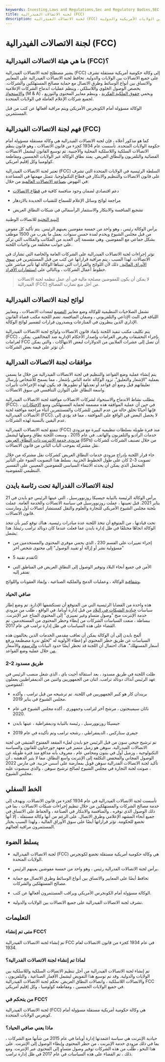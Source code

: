 ```yaml
---
keywords: Investing,Laws and Regulations,Sec and Regulatory Bodies,SEC
title: لجنة الاتصالات الفيدرالية (FCC)
description: لجنة الاتصالات الفيدرالية (FCC) هي وكالة حكومية مستقلة تنظم جميع الاتصالات بين الولايات الأمريكية والدولية.
---
```


# لجنة الاتصالات الفيدرالية (FCC)
## ما هي هيئة الاتصالات الفيدرالية (FCC)؟

يشير مصطلح لجنة الاتصالات الفيدرالية (FCC) إلى وكالة حكومية أمريكية مستقلة تشرف على جميع الاتصالات بين الولايات والدولية. تحافظ لجنة الاتصالات الفيدرالية على المعايير والاتساق بين أنواع الوسائط وطرق الاتصال مع حماية مصالح المستهلكين والشركات. يخصص الوصول الخلوي واللاسلكي ، وينظم عمليات اندماج الشركات الإعلامية [والاستحواذ](/mergersandacquisitions) (M & A) ، ويحمي [حقوق الملكية الفكرية](/intellectualproperty) ، وينظم معايير المحتوى والتوزيع لجميع شركات الإعلام العاملة في الولايات المتحدة.

الوكالة مسؤولة أمام الكونجرس الأمريكي ويتم مراقبة أفعالها عن كثب من قبل المستثمرين.

## فهم لجنة الاتصالات الفيدرالية (FCC)

كما هو مذكور أعلاه ، فإن لجنة الاتصالات الفيدرالية هي وكالة مستقلة مسؤولة أمام حكومة الولايات المتحدة. تأسست عام 1934 كجزء من قانون الاتصالات ، وهو قانون ينظم الاتصالات السلكية واللاسلكية المحلية والأجنبية. تم توسيع القانون ليشمل الاتصالات الفضائية والتلفزيون والنطاق العريض. يمتد نطاق الوكالة عبر الولايات الخمسين ومقاطعة كولومبيا وكل إقليم أمريكي.

تعتبر لجنة الاتصالات الفيدرالية (FCC) السلطة الرئيسية في الولايات المتحدة التي تشرف على قانون الاتصالات والتنظيم والابتكار في قطاع التكنولوجيا. تتمثل مهمتها في المساعدة في النهوض [بصناعة الاتصالات العالمية](/industry) من خلال:

- دعم اقتصادي لضمان وجود منافسة كافية في [قطاع الاتصالات](/sector)

- مراجعة لوائح وسائل الإعلام للسماح للتقنيات الجديدة بالازدهار

- تشجيع المنافسة والابتكار والاستثمار الرأسمالي في شبكات النطاق العريض

[البنية التحتية](/infrastructure) للاتصالات الوطنية

يرأس الوكالة رئيس ، وهو واحد من خمسة مفوضين يعينهم الرئيس. يتم تأكيد كل مفوض من قبل مجلس الشيوخ ويخدم لمدة خمس سنوات. يعمل ما يقرب من 1500 موظف بشكل جماعي مع المفوضين. وهي مقسمة إلى العديد من المكاتب والمكاتب التي تركز على جوانب مختلفة من واجبات اللجنة.

تؤثر إجراءات لجنة الاتصالات الفيدرالية على الشركات العامة والخاصة التي تشارك في الاتصالات. لهذا السبب ، يتم مراقبة قراراتها عن كثب من قبل المستثمرين في [سوق الأوراق المالية .](/stockmarket) ذلك لأن اللوائح والقرارات التي تتبناها الوكالة لها تأثير مباشر على خطوط أعمال الشركات ، وبالتالي على [استثمارات الأفراد](/investment).

> لا يمكن أن يكون للمفوضين مصلحة مالية في أي عمل تنظمه لجنة الاتصالات الفيدرالية (FCC) من أجل منع تضارب المصالح.

>

## لوائح لجنة الاتصالات الفيدرالية

تشمل الصلاحيات التنظيمية للوكالة وضع معايير [التصنيع](/manufacturing) لمعدات الاتصالات ، ومعايير اللياقة في البث الإذاعي والتلفزيوني ، وضمان المنافسة. تضم اللجنة مكتب قضاة القانون الإداري الذين ينظرون في المنازعات ويصدرون قرارات لتفسير لوائح الوكالة.

يتم تكليف مكتب تنفيذ اللجنة بإنفاذ قانون الاتصالات ولوائح لجنة الاتصالات الفيدرالية (FCC) ، بإجراء التحقيقات وفرض الغرامات وإصدار الأحكام الإدارية ضد المخالفين. يمكن لغرامات FCC أن تصل إلى عشرات الملايين من الدولارات لبعض الانتهاكات ، والتي يمكن أن تؤثر على قيمة بعض الشركات.

## موافقات لجنة الاتصالات الفدرالية

يتم إنشاء عملية وضع القواعد والتنظيم في لجنة الاتصالات الفيدرالية من خلال ما يسمى بعملية "الإشعار والتعليق". تزود الوكالة عامة الناس بإشعار ، مما يسمح للأشخاص بإرسال تعليقاتهم قبل وضع أي قواعد أو تعديلها أو تطويرها. قد يكون لهذه الإجراءات تأثيرات واسعة النطاق على التوازن التنافسي في سوق الاتصالات.

يتطلب نشاط الاندماج والاستحواذ لشركات الاتصالات موافقة لجنة الاتصالات الفيدرالية (FCC). في حين أن عملية الموافقة هذه مصممة لحماية المستهلكين ومنع [الاحتكارات](/monopoly) ، فإنها أحيانًا تخلق حالة من عدم اليقين للشركات والمستثمرين أثناء مراجعة موافقة لجنة الاتصالات الفيدرالية (FCC). لا يحصل البعض في الواقع على الموافقة ، مما قد يؤدي إلى عدم اليقين بالنسبة لهذه الشركات.

تتمتع لجنة الاتصالات الفيدرالية (FCC) منذ فترة طويلة بسلطات تنظيمية كبيرة مع مزودي خدمات الراديو والتلفزيون والهاتف. في عام 2015 ، وسعت اللجنة نطاق وصولها ليشمل [مزودي خدمة الإنترنت ذات النطاق العريض](/isp) (ISPs) من خلال تصنيف الشركات كشركات نقل مشتركة بموجب الباب الثاني من قانون الاتصالات.

جاء قرار اللجنة بإدراج مزودي خدمات النطاق العريض كشركات نقل مشتركة من خلال تصويت 3-2 كان على طول الخطوط الحزبية. يسلط هذا التصويت الضوء على التأثير المحتمل الذي يمكن أن يحدثه الانتماء السياسي للمفوضين المعينين على التفسير التنظيمي للمفوضية.

## لجنة الاتصالات الفدرالية تحت رئاسة بايدن

يرأس الوكالة الرئيسة بالنيابة جيسيكا روزنوورسيل ، التي عينها الرئيس جو بايدن في 21 يناير 2021. قبل تعيينها ، عملت روزنوورسيل في سياسة الاتصالات والخدمة العامة. عملت بلجنة مجلس الشيوخ الأمريكي للتجارة والعلوم والنقل كمستشار اتصالات أول ومارست قانون الاتصالات.

تحت قيادتها ، من المتوقع أن تتخذ اللجنة عدة مبادرات رئيسية. هناك توقع كبير بأن تتخذ الوكالة اتجاهًا مختلفًا في ظل إدارة بايدن عما فعلت عندما كان دونالد ترامب رئيسًا. هذا يشمل:

- إجراء تغييرات على القسم 230 ، الذي يحمي موفري المحتوى والمستخدمين من "مسؤولية نشر أو إزالة أو تقييد الوصول" إلى محتوى شخص آخر

- تقدم تقنية 5G

- الأمن في جميع أنحاء البلاد وتوفير الوصول إلى النطاق العريض في المناطق التي تفتقر إليه

[وشفافية](/transparency) الوكالة ، وعمليات الدمج والملكية الصناعية ، وإنفاذ العقوبات واللوائح.

### صافي الحياد

هذه واحدة من القضايا الرئيسية التي من المتوقع أن تستكشفها الإدارة. تم وضع إطار سياسات [حيادية الشبكات في البلاد](/net-neutrality) من قبل إدارة أوباما. في الواقع ، طُلب من مزودي خدمة الإنترنت منح "وصول متساو وغير تمييزي" إلى المحتوى المتاح عبر الإنترنت. ببساطة ، منعت السياسات الشركات من إبطاء وحظر المحتوى من المستخدمين. تم القضاء على هذه السياسات في ظل إدارة ترامب في عام 2017.

ألمح بايدن إلى أن الوكالة يمكن أن تعاقب مقدمي الخدمات الذين يخالفون هذه السياسات عن طريق حظر المحتوى أو إعطاء الأولوية له "لخلق ندرة مصطنعة ورفع أسعار المستهلك". هناك احتمال أن اللجنة قد تحظر أيضًا حدود البيانات [والرسوم](/cap) والأسعار [من](/fee) خلال عملية وضع القواعد.

### 2-2 طريق مسدود

ظلت اللجنة في طريق مسدود ، بعد استقالة أجيت باي ، الذي شغل منصب الرئيس في عهد الرئيس آنذاك دونالد ترامب. اثنان من الجمهوريين واثنين من الديمقراطيين يعملون كمفوضين:

- بريندان كار هو كبير الجمهوريين في اللجنة. تم ترشيحه من قبل ترامب ، وأكده مجلس الشيوخ في يناير 2019.

- ناثان سيمينجتون ، مرشح آخر لترامب وجمهوري ، أكده مجلس الشيوخ في عام 2020.

- جيسيكا روزنوورسيل ، رئيسة بالنيابة وديمقراطية ، عينها بايدن

- جيفري ستاركس ، الديمقراطي ، رشحه ترامب وتم تأكيده في عام 2019

تم ترشيح جيجي سون من قبل الرئيس جو بايدن لملء المقعد المفتوح المتبقي في لجنة الاتصالات الفيدرالية. سوهن هو زميل متميز في معهد جورجتاون للقانون والسياسة التكنولوجية ، وزميل أول في بنتون ومحامي عام ، معروف بأنه مدافع منذ فترة طويلة عن الوصول المجاني والمخفض التكلفة إلى الإنترنت واسع النطاق. مما لا يثير الدهشة ، أن تأكيد لجنة الاتصالات الفدرالية سوهن قوبل بمعارضة على أسس حزبية. في مارس 2022 ، صوتت لجنة التجارة في مجلس الشيوخ لصالح ترشيح سوهن ، والذي سيصوت عليه مجلس الشيوخ.

## الخط السفلي

تأسست لجنة الاتصالات الفيدرالية في عام 1934 كجزء من قانون الاتصالات. ويهدف إلى خدمة مصالح الشركات والمستهلكين من خلال تنظيم إجراءات شبكات الاتصالات ، بما في ذلك الوصول الذي توفره ، والمنافسة والابتكار في الصناعة ، والحفاظ على الاتساق في جميع أنحاء المشهد الإعلامي وطرق الاتصال. على الرغم من أنها وكالة مستقلة ، إلا أنها تخضع للحكومة. تؤثر قراراتها أيضًا على سوق الأوراق المالية ، ولهذا السبب يختار المستثمرون مراقبة أفعالهم.

## يسلط الضوء

- لجنة الاتصالات الفيدرالية (FCC) هي وكالة حكومية أمريكية مستقلة تخضع لكونجرس الولايات المتحدة.

- يرأس لجنة الاتصالات الفدرالية رئيس ، وهو واحد من خمسة مفوضين يعينهم الرئيس.

- تحافظ أيضًا على المعايير والاتساق بين أنواع الوسائط وطرق الاتصال مع حماية مصالح المستهلكين والشركات.

- الوكالة مسؤولة أمام الكونجرس الأمريكي ويراقب المستثمرون أفعالها عن كثب.

- تشرف لجنة الاتصالات الفيدرالية على جميع الاتصالات بين الولايات والدولية.

## التعليمات

### متى تم إنشاء FCC؟

تم إنشاء لجنة الاتصالات الفيدرالية FCC في عام 1934 كجزء من قانون الاتصالات لعام 1934.

### لماذا تم إنشاء لجنة الاتصالات الفدرالية؟

تم إنشاء لجنة الاتصالات الفيدرالية من أجل تنظيم الاتصالات السلكية واللاسلكية بين الولايات والدولية. وقد تم توسيع هذا التفويض ليشمل الأقمار الصناعية ، والتلفزيون ، والاتصالات اللاسلكية ، واتصالات النطاق العريض. تحكم لجنة الاتصالات الفيدرالية FCC في جميع الولايات الخمسين ، ومقاطعة كولومبيا ، وكل إقليم أمريكي.

### من يتحكم في FCC؟

لجنة الاتصالات الفيدرالية (FCC) هي وكالة حكومية أمريكية مستقلة مسؤولة أمام كونغرس الولايات المتحدة.

### ماذا يعني صافي الحياد؟

حيادية الإنترنت هي سياسة اعتمدتها إدارة أوباما في عام 2015 من شأنها منع الشركات ، بما في ذلك مزودي خدمة الإنترنت ، من حظر المحتوى وإبطاء الوصول إلى الإنترنت. على هذا النحو ، طُلب من هذه الشركات توفير وصول متساوٍ إلى المحتوى عبر الإنترنت. ومع ذلك ، تم القضاء على هذه السياسات في عام 2017 في ظل إدارة ترامب.

